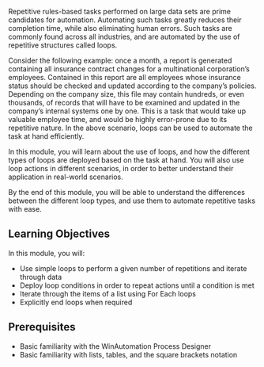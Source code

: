 Repetitive rules-based tasks performed on large data sets are prime candidates for automation. Automating such tasks greatly reduces their completion time, while also eliminating human errors. Such tasks are commonly found across all industries, and are automated by the use of repetitive structures called loops. 

Consider the following example: once a month, a report is generated containing all insurance contract changes for a multinational corporation’s employees. Contained in this report are all employees whose insurance status should be checked and updated according to the company’s policies. Depending on the company size, this file may contain hundreds, or even thousands, of records that will have to be examined and updated in the company’s internal systems one by one. This is a task that would take up valuable employee time, and would be highly error-prone due to its repetitive nature. In the above scenario, loops can be used to automate the task at hand efficiently.

In this module, you will learn about the use of loops, and how the different types of loops are deployed based on the task at hand. You will also use loop actions in different scenarios, in order to better understand their application in real-world scenarios.

By the end of this module, you will be able to understand the differences between the different loop types, and use them to automate repetitive tasks with ease.

## Learning Objectives

In this module, you will:
* Use simple loops to perform a given number of repetitions and iterate through data
* Deploy loop conditions in order to repeat actions until a condition is met
* Iterate through the items of a list using For Each loops
* Explicitly end loops when required

## Prerequisites
* Basic familiarity with the WinAutomation Process Designer
* Basic familiarity with lists, tables, and the square brackets notation